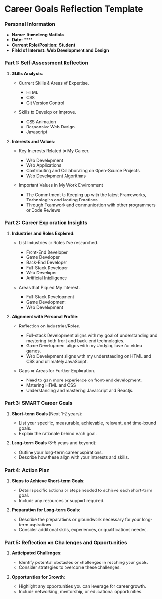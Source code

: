 
# Career Goals Reflection Template




### Personal Information

- **Name:** **Itumeleng Matlala**
- **Date:** ****
- **Current Role/Position:** **Student**
- **Field of Interest:** **Web Development and Design**


### Part 1: Self-Assessment Reflection

1. **Skills Analysis**:
    
    - Current Skills & Areas of Expertise.
        - HTML
        - CSS
        - Git Version Control

    - Skills to Develop or Improve.
        - CSS Animation
        - Responsive Web Design
        - Javascript

2. **Interests and Values**:
    
    - Key Interests Related to My Career.
        - Web Development
        - Web Applications
        - Contributing and Collaborating on Open-Source Projects
        - Web Development Algorithms

    - Important Values in My Work Environment
        - The Commitment to Keeping up with the latest Frameworks, Technologies and  leading Practises.
        - Through Teamwork and communication with other programmers or Code Reviews 


### Part 2: Career Exploration Insights

1. **Industries and Roles Explored**:
    
    - List Industries or Roles I've researched.
        - Front-End Developer
        - Game Developer
        - Back-End Developer
        - Full-Stack Developer
        - Web Developer
        - Artificial Intelligence

    - Areas that Piqued My Interest.
        - Full-Stack Development
        - Game Development
        - Web Development    

2. **Alignment with Personal Profile**:
    
    - Reflection on Industries/Roles.
        - Full-stack Development aligns with my goal of understanding and mastering both front and back-end technologies.
        - Game Development aligns with my Undying love for video games.
        - Web Development aligns with my understanding on HTML and CSS and ultimately JavaScript.

    - Gaps or Areas for Further Exploration.
        - Need to gain more experience on front-end development.
        - Matering HTML and CSS
        - Understanding and mastering Javascript and Reactjs.


### Part 3: SMART Career Goals

1. **Short-term Goals** (Next 1-2 years):
    
    - List your specific, measurable, achievable, relevant, and time-bound goals.
    - Explain the rationale behind each goal.

2. **Long-term Goals** (3-5 years and beyond):
    
    - Outline your long-term career aspirations.
    - Describe how these align with your interests and skills.


### Part 4: Action Plan

1. **Steps to Achieve Short-term Goals**:
    
    - Detail specific actions or steps needed to achieve each short-term goal.
    - Include any resources or support required.

2. **Preparation for Long-term Goals**:
    
    - Describe the preparations or groundwork necessary for your long-term aspirations.
    - Consider additional skills, experiences, or qualifications needed.


### Part 5: Reflection on Challenges and Opportunities

1. **Anticipated Challenges**:
    
    - Identify potential obstacles or challenges in reaching your goals.
    - Consider strategies to overcome these challenges.

2. **Opportunities for Growth**:
    
    - Highlight any opportunities you can leverage for career growth.
    - Include networking, mentorship, or educational opportunities.


